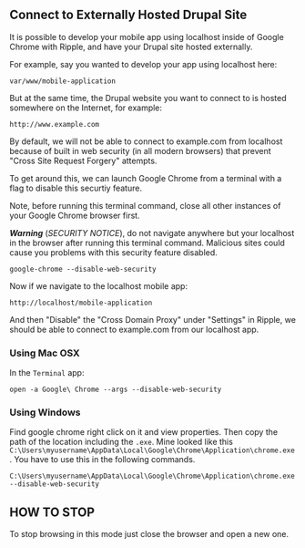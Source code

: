 
## Connect to Externally Hosted Drupal Site

It is possible to develop your mobile app using localhost inside of Google Chrome with Ripple, and have your Drupal site hosted externally.

For example, say you wanted to develop your app using localhost here:

`var/www/mobile-application`

But at the same time, the Drupal website you want to connect to is hosted somewhere on the Internet, for example:

`http://www.example.com`

By default, we will not be able to connect to example.com from localhost because of built in web security (in all modern browsers) that prevent "Cross Site Request Forgery" attempts.

To get around this, we can launch Google Chrome from a terminal with a flag to disable this securtiy feature.

Note, before running this terminal command, close all other instances of your Google Chrome browser first.

***Warning*** (*SECURITY NOTICE*), do not navigate anywhere but your localhost in the browser after running this terminal command. Malicious sites could cause you problems with this security feature disabled.

`google-chrome --disable-web-security`

Now if we navigate to the localhost mobile app:

`http://localhost/mobile-application`

And then "Disable" the "Cross Domain Proxy" under "Settings" in Ripple, we should be able to connect to example.com from our localhost app.

### Using Mac OSX

In the `Terminal` app:

`open -a Google\ Chrome --args --disable-web-security`

### Using Windows

Find google chrome right click on it and view properties.  Then copy the path of the location including the `.exe`. Mine looked like this `C:\Users\myusername\AppData\Local\Google\Chrome\Application\chrome.exe`.  You have to use this in the following commands.

`C:\Users\myusername\AppData\Local\Google\Chrome\Application\chrome.exe --disable-web-security`

## HOW TO STOP

To stop browsing in this mode just close the browser and open a new one.
